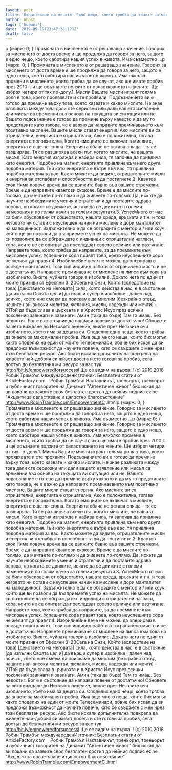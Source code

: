```yaml
---
layout: post
title: 'Овластяване на жените: Едно нещо, което трябва да знаете за максимален пробив'
author: Ghost
tags: ['huawei']
date: '2019-09-19T23:47:38.121Z'
draft: false
---
```


p {марж: 0; } Промяната в мисленето е от решаващо значение. Говорих за мисленето от доста време и ще продължа да говоря за него, защото е едно нещо, което саботира нашия успех в живота. Има съвместно ...p {марж: 0; } Промяната в мисленето е от решаващо значение. Говорих за мисленето от доста време и ще продължа да говоря за него, защото е едно нещо, което саботира нашия успех в живота. Има няколко промени в мисленето, които трябва да се случат, ако ще имате пробив през 2010 г. и ще осъзнаете ползите от овластяването на жените. Ще изброя четири от тях по-долу.1. Мисли Вашите мисли играят голяма роля в това, което проявявате и сте проявили. Подсъзнанието ви е готово да премине върху това, което казвате и какво мислите. Не знае разликата между това дали сте сериозни или дали вашето изявление или мисъл са временни въз основа на текущата ви ситуация или не. Вашето подсъзнание е готово да премине върху каквото и да му го представите като такова, че е важно да направите преминаването към позитивно мислене. Вашите мисли стават енергия. Ако мислите ви са отрицателни, енергията е отрицателна; Ако е положителна, тогава енергията е положителна. Когато емоциите се включат в мислите, енергията е още по-силна. Енергията обаче не остава спяща - тя се разширява. Тя се разширява всеки път, когато мислите, че вашата мисъл. Като енергия изгражда и набира сила, тя започва да привлича като енергия. Подобно на магнит, енергията привлича към него друга подобна материя. Тъй като енергията е вътре във вас, тя привлича подобна материя за вас. Както можете да видите, отрицателните мисли и енергия ви отслабват и способността ви да постигнете.2. Квантов скок Няма повече време да се движите бавно във вашите стремежи. Време е да направите квантови скокове. Време е да мислите по-голямо, да мечтаете по-голямо и да живеете по-голямо. Да, искате да научите необходимите умения и стратегии и да поставите здрава основа, но когато се движите, искате да се движите с големи намерения и по голям начин за големи резултати.3. УспехМного от нас са били обусловени от обществото, нашата среда, връзката и т.н. и това неговото ни остави с неуспешен начин на мислене и дори манталитет на малоценност. Задължително е да се обградите с ментор и / или коуч, който ще ви позволи да възприемете успех на мисълта. Не можете да си позволите да се обграждате с индивиди с отрицателни нагласи, хора, които не се опитват да преследват своето величие или разтягане. Направете това, което трябва да направите, за да преминете към мисловен успех. Успешните хора правят това, което неуспешните хора не желаят да правят.4. ИзобилиеВие вече не можеш да оперираш в оскъден манталитет. Този тип индивид работи от ограничено място и не е достатъчно. Направете преминаване от мислене на липса към това на изобилието. Вижте, чуйната говори в изобилие. Докато чета по един от моите призиви от Ефесяни 3: 20Сега на Онзи, Който (вследствие на това) [действието на Неговата] сила, която действа в нас, е в състояние [да изпълни Своята цел и] да върши супер в изобилие , далеч над всичко, което ние смеем да поискаме да мислим [безкрайно отвъд нашите най-високи молитви, желания, мисли, надежди или мечти] - 21Той да бъде слава в църквата и в Христос Исус през всички поколения завинаги и завинаги. Амин (така да бъде) Там го имаш. Без недостиг. Бог е в състояние да направи повече от достатъчно! Обновете вашето виждане до Неговото видение, вижте през Неговите очи изобилието, което има за децата си. Споделих едно нещо, което трябва да знаете за максимален пробив. Има още много неща, които бих могъл както споделих на един от моите Телесеминари, обаче бих искал да ви предложа възможност да научите повече, като се свържете с мен чрез този безплатен ресурс. Ако бихте искали допълнителна подкрепа да живеете най-добрия си живот досега и сте готови за пробив, сега достъп до безплатния ми ресурс за вас тук http://bit.ly/empoweredforsuccessl Ще се видим на върха !! (c) 2010,2018 Робин Трамбъл международенИзточник: Безплатни статии от ArticleFactory.com    Робин Трамбъл Наставникът, треньорът, треньорът и публичният говорител на Динамит "Автентичен живот" бих искал да ви покани да заявите своя безплатен достъп до нейния подпис ezine "Акценти за овластяване и цялостно благосъстояние" http://www.RobinTramble.com/EmpowermentC .htmlp {марж: 0; } Промяната в мисленето е от решаващо значение. Говорих за мисленето от доста време и ще продължа да говоря за него, защото е едно нещо, което саботира нашия успех в живота. Има съвместно ...p {марж: 0; } Промяната в мисленето е от решаващо значение. Говорих за мисленето от доста време и ще продължа да говоря за него, защото е едно нещо, което саботира нашия успех в живота. Има няколко промени в мисленето, които трябва да се случат, ако ще имате пробив през 2010 г. и ще осъзнаете ползите от овластяването на жените. Ще изброя четири от тях по-долу.1. Мисли Вашите мисли играят голяма роля в това, което проявявате и сте проявили. Подсъзнанието ви е готово да премине върху това, което казвате и какво мислите. Не знае разликата между това дали сте сериозни или дали вашето изявление или мисъл са временни въз основа на текущата ви ситуация или не. Вашето подсъзнание е готово да премине върху каквото и да му го представите като такова, че е важно да направите преминаването към позитивно мислене. Вашите мисли стават енергия. Ако мислите ви са отрицателни, енергията е отрицателна; Ако е положителна, тогава енергията е положителна. Когато емоциите се включат в мислите, енергията е още по-силна. Енергията обаче не остава спяща - тя се разширява. Тя се разширява всеки път, когато мислите, че вашата мисъл. Като енергия изгражда и набира сила, тя започва да привлича като енергия. Подобно на магнит, енергията привлича към него друга подобна материя. Тъй като енергията е вътре във вас, тя привлича подобна материя за вас. Както можете да видите, отрицателните мисли и енергия ви отслабват и способността ви да постигнете.2. Квантов скок Няма повече време да се движите бавно във вашите стремежи. Време е да направите квантови скокове. Време е да мислите по-голямо, да мечтаете по-голямо и да живеете по-голямо. Да, искате да научите необходимите умения и стратегии и да поставите здрава основа, но когато се движите, искате да се движите с големи намерения и по голям начин за големи резултати.3. УспехМного от нас са били обусловени от обществото, нашата среда, връзката и т.н. и това неговото ни остави с неуспешен начин на мислене и дори манталитет на малоценност. Задължително е да се обградите с ментор и / или коуч, който ще ви позволи да възприемете успех на мисълта. Не можете да си позволите да се обграждате с индивиди с отрицателни нагласи, хора, които не се опитват да преследват своето величие или разтягане. Направете това, което трябва да направите, за да преминете към мисловен успех. Успешните хора правят това, което неуспешните хора не желаят да правят.4. ИзобилиеВие вече не можеш да оперираш в оскъден манталитет. Този тип индивид работи от ограничено място и не е достатъчно. Направете преминаване от мислене на липса към това на изобилието. Вижте, чуйната говори в изобилие. Докато чета по един от моите призиви от Ефесяни 3: 20Сега на Онзи, Който (вследствие на това) [действието на Неговата] сила, която действа в нас, е в състояние [да изпълни Своята цел и] да върши супер в изобилие , далеч над всичко, което ние смеем да поискаме да мислим [безкрайно отвъд нашите най-високи молитви, желания, мисли, надежди или мечти] - 21Той да бъде слава в църквата и в Христос Исус през всички поколения завинаги и завинаги. Амин (така да бъде) Там го имаш. Без недостиг. Бог е в състояние да направи повече от достатъчно! Обновете вашето виждане до Неговото видение, вижте през Неговите очи изобилието, което има за децата си. Споделих едно нещо, което трябва да знаете за максимален пробив. Има още много неща, които бих могъл както споделих на един от моите Телесеминари, обаче бих искал да ви предложа възможност да научите повече, като се свържете с мен чрез този безплатен ресурс. Ако бихте искали допълнителна подкрепа да живеете най-добрия си живот досега и сте готови за пробив, сега достъп до безплатния ми ресурс за вас тук http://bit.ly/empoweredforsuccessl Ще се видим на върха !! (c) 2010,2018 Робин Трамбъл международенИзточник: Безплатни статии от ArticleFactory.com    Робин Трамбъл Наставникът, треньорът, треньорът и публичният говорител на Динамит "Автентичен живот" бих искал да ви покани да заявите своя безплатен достъп до нейния подпис ezine "Акценти за овластяване и цялостно благосъстояние" http://www.RobinTramble.com/EmpowermentC .html
